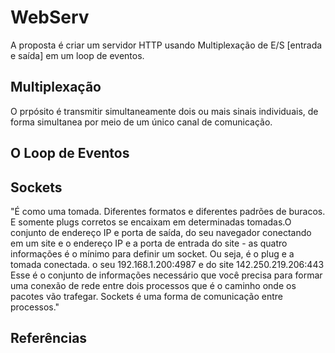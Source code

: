 # WebServ

A proposta é criar um servidor HTTP usando Multiplexação de E/S [entrada e saída] em um loop de eventos.


## Multiplexação
O prpósito é transmitir simultaneamente dois ou mais sinais individuais, de forma simultanea por meio de um único canal de comunicação.

## O Loop de Eventos


## Sockets
"É como uma tomada. Diferentes formatos e diferentes padrões de buracos. E somente plugs corretos se encaixam em determinadas tomadas.O conjunto de endereço IP e porta de saída, do seu navegador conectando em um site e o endereço IP e a porta de entrada do site - as quatro informações é o mínimo para definir um socket. Ou seja, é o plug e a tomada conectada.
o seu 192.168.1.200:4987  e do site 142.250.219.206:443
Esse é o conjunto de informações necessário que você precisa para formar uma conexão de rede entre dois processos que é o caminho onde os pacotes vão trafegar.
Sockets é uma forma de comunicação entre processos."




## Referências

